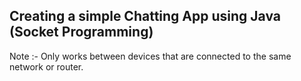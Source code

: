 ## Creating a simple Chatting App using Java (Socket Programming)

Note :- Only works between devices that are connected to the same network or router.
